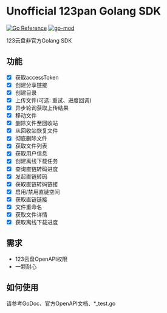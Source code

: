 # Unofficial 123pan Golang SDK

[![Go Reference](https://pkg.go.dev/badge/github.com/123pan-3rd/go-sdk.svg)](https://pkg.go.dev/github.com/123pan-3rd/go-sdk/v2)
[![go-mod](https://img.shields.io/github/go-mod/go-version/123pan-3rd/go-sdk)](https://github.com/123pan-3rd/go-sdk)

123云盘非官方Golang SDK

## 功能

- [x] 获取accessToken
- [x] 创建分享链接
- [x] 创建目录
- [x] 上传文件(可选: 重试、进度回调)
- [x] 异步轮询获取上传结果
- [x] 移动文件
- [x] 删除文件至回收站
- [x] 从回收站恢复文件
- [x] 彻底删除文件
- [x] 获取文件列表
- [x] 获取用户信息
- [x] 创建离线下载任务
- [x] 查询直链转码进度
- [x] 发起直链转码
- [x] 获取直链转码链接
- [x] 启用/禁用直链空间
- [x] 获取直链链接
- [x] 文件重命名
- [x] 获取文件详情
- [x] 获取离线下载进度

## 需求

- 123云盘OpenAPI权限
- 一颗耐心

## 如何使用

请参考GoDoc、官方OpenAPI文档、*_test.go
